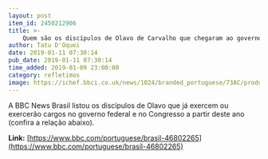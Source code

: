 ```yaml
---
layout: post
item_id: 2450212906
title: >-
    Quem são os discípulos de Olavo de Carvalho que chegaram ao governo e Congresso
author: Tatu D'Oquei
date: 2019-01-11 07:30:14
pub_date: 2019-01-11 07:30:14
time_added: 2019-01-09 23:00:00
category: refletimos
image: https://ichef.bbci.co.uk/news/1024/branded_portuguese/73AC/production/_105121692_colagem.jpg
---
```


A BBC News Brasil listou os discípulos de Olavo que já exercem ou exercerão cargos no governo federal e no Congresso a partir deste ano (confira a relação abaixo).

**Link:** [https://www.bbc.com/portuguese/brasil-46802265](https://www.bbc.com/portuguese/brasil-46802265)


